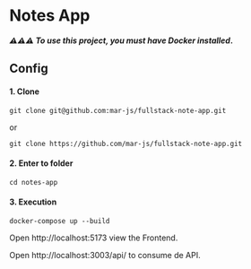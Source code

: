 # Notes App

**_⚠️⚠️⚠️ To use this project, you must have Docker installed_.**

## Config

#### 1. Clone

```
git clone git@github.com:mar-js/fullstack-note-app.git
```

or

```
git clone https://github.com/mar-js/fullstack-note-app.git
```

#### 2. Enter to folder

```
cd notes-app
```

#### 3. Execution

```
docker-compose up --build
```

Open http://localhost:5173 view the Frontend.

Open http://localhost:3003/api/ to consume de API.
